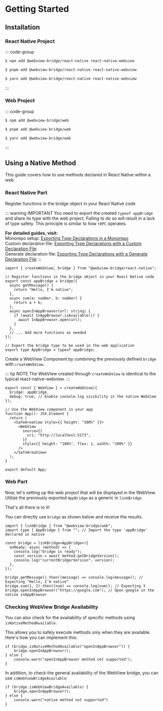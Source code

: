 # Getting Started

## Installation

### React Native Project

::: code-group

```sh [npm]
$ npm add @webview-bridge/react-native react-native-webview
```

```sh [pnpm]
$ pnpm add @webview-bridge/react-native react-native-webview
```

```sh [yarn]
$ yarn add @webview-bridge/react-native react-native-webview
```

:::

### Web Project

::: code-group

```sh [npm]
$ npm add @webview-bridge/web
```

```sh [pnpm]
$ pnpm add @webview-bridge/web
```

```sh [yarn]
$ yarn add @webview-bridge/web
```

:::

## Using a Native Method

This guide covers how to use methods declared in React Native within a web.

### React Native Part

Register functions in the bridge object in your React Native code

::: warning IMPORTANT
You need to export the created `typeof appBridge` and share its type with the web project. Failing to do so will result in a lack of type safety. This principle is similar to how `tRPC` operates.

**For detailed guides, visit:**   
Monorepo setup: [Exporting Type Declarations in a Monorepo](https://gronxb.github.io/webview-bridge/exporting-type-declarations/monorepo.html)  
Custom declaration file: [Exporting Type Declarations with a Custom Declaration File](https://gronxb.github.io/webview-bridge/exporting-type-declarations/custom-declaration-file.html)  
Generate declaration file: [Exporting Type Declarations with a Generate Declaration File](https://gronxb.github.io/webview-bridge/exporting-type-declarations/generate-declaration-type.html)
:::

```tsx
import { createWebView, bridge } from "@webview-bridge/react-native";

// Register functions in the bridge object in your React Native code
export const appBridge = bridge({
  async getMessage() {
    return "Hello, I'm native";
  },
  async sum(a: number, b: number) {
    return a + b;
  },
  async openInAppBrowser(url: string) {
    if (await InAppBrowser.isAvailable()) {
      await InAppBrowser.open(url);
    }
  },
  // ... Add more functions as needed
});

// Export the bridge type to be used in the web application
export type AppBridge = typeof appBridge;
```

Create a WebView Component by combining the previously defined `bridge` with `createWebView`.

::: tip NOTE
The WebView created through `createWebView` is identical to the typical react-native-webview.
:::

```tsx
export const { WebView } = createWebView({
  bridge: appBridge,
  debug: true, // Enable console.log visibility in the native WebView
});

// Use the WebView component in your app
function App(): JSX.Element {
  return (
    <SafeAreaView style={{ height: "100%" }}>
      <WebView
        source={{
          uri: "http://localhost:5173",
        }}
        style={{ height: "100%", flex: 1, width: "100%" }}
      />
    </SafeAreaView>
  );
}

export default App;
```

### Web Part

Now, let's setting up the web project that will be displayed in the WebView.
Utilize the previously exported `AppBridge` as a generic in `linkBridge`.

That's all there is to it!

You can directly use `bridge` as shown below and receive the results.

```tsx
import { linkBridge } from "@webview-bridge/web";
import type { AppBridge } from ""; // Import the type 'appBridge' declared in native

const bridge = linkBridge<AppBridge>({
  onReady: async (method) => {
    console.log("bridge is ready");
    const version = await method.getBridgeVersion();
    console.log("currentBridgerVersion", version);
  },
});

bridge.getMessage().then((message) => console.log(message)); // Expecting "Hello, I'm native"
bridge.sum(1, 2).then((num) => console.log(num)); // Expecting 3
bridge.openInAppBrowser("https://google.com"); // Open google in the native inAppBrowser
```


### Checking WebView Bridge Availability

You can also check for the availability of specific methods using `isNativeMethodAvailable`.

This allows you to safely execute methods only when they are available. Here's how you can implement this:

```tsx
if (bridge.isNativeMethodAvailable("openInAppBrowser")) {
    bridge.openInAppBrowser();
} else {
    console.warn("openInAppBrowser method not supported");
}
```

In addition, to check the general availability of the WebView bridge, you can use `isWebViewBridgeAvailable`:

```tsx
if (bridge.isWebViewBridgeAvailable) {
    bridge.openInAppBrowser();
} else {
    console.warn("native method not supported")
}
```

